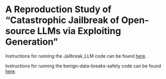 # A Reproduction Study of “Catastrophic Jailbreak of Open-source LLMs via Exploiting Generation”

Instructions for running the Jailbreak_LLM code can be found [here](https://github.com/Princeton-SysML/Jailbreak_LLM).

Instructions for running the benign-data-breaks-safety code can be found [here](https://github.com/princeton-nlp/benign-data-breaks-safety).
